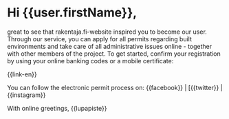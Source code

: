 # Hi {{user.firstName}},

great to see that rakentaja.fi-website inspired you to become our user. Through our service, you can apply for all permits regarding built environments and take care of all administrative issues online - together with other members of the project. To get started, confirm your registration by using your online banking codes or a mobile certificate:

{{link-en}}

You can follow the electronic permit process on: {{facebook}} | [{{twitter}} | {{instagram}}

With online greetings,
{{lupapiste}}